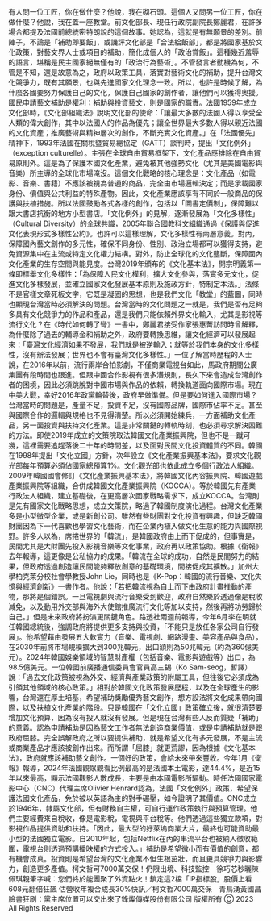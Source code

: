 有人問一位工匠，你在做什麼？他說，我在砌石頭。這個人又問另一位工匠，你在做什麼？他說，我在蓋一座教堂。前文化部長、現任行政院副院長鄭麗君，在許多場合都提及法國前總統密特朗說的這個故事。她認為，這就是有無願景的差別。前陣子，不論是「補助即要飯」，或譏評文化部是「合法給飯部」，都是將國家基於文化政策，對藝文界人士或項目的補助，簡化成個人的「政治賞飯」。這種幾近羞辱的語言，堪稱是民主國家絕無僅有的「政治行為藝術」。不管發言者動機為何，不管是不知，還是故意為之，政府以政策工具，落實對藝術文化的補助，提升台灣文化競爭力，既有其願景，也與先進國家文化理念一致。所以，也許是時候了解，為什麼各國要努力保護自己的文化，保護自己國家的創作者，讓他們可以獲得奧援。國民申請藝文補助是權利；補助與投資藝文，則是國家的職責。法國1959年成立文化部時，《文化部組織法》說明文化部的使命：「讓最大多數的法國人得以享受全人類的偉大創作，其中以法國人的作品為優先；讓全世界最大多數人得以親近法國的文化資產；推廣藝術與精神層次的創作，不斷充實文化資產。」在「法國優先」精神下，1993年法國在關稅暨貿易總協定（GATT）談判時，提出「文化例外」（exception culturelle）。主張在全球自由貿易框架下，文化產品應排除在自由貿易原則外。這是為了保護本國文化產業，避免被其他強勢文化（尤其是美國電影與音樂）所主導的全球化市場淹沒。這個文化戰略的核心理念是：文化產品（如電影、音樂、書籍）不應該被視為普通的商品，完全由市場邏輯決定；而是承載國家身份、價值與公共利益的特殊產物。因此，文化產業應該享有不同於一般商品的保護與扶植措施。所以法國鼓勵各式各樣的創作，包括以「圖書定價制」，保障難以跟大書店抗衡的地方小型書店。「文化例外」的見解，逐漸發展為「文化多樣性」（Cultural Diversity）的全球共識，2005年聯合國教科文組織通過《保護與促進文化表現形式多樣性公約》。也許可以這樣理解，文化多樣性有兩層意義。對內，保障國內藝文創作的多元性，確保不同身份、性別、政治立場都可以獲得支持，避免資源集中在主流或特定文化權力結構。對外，防止全球化的文化壟斷，保障國內文化產業的生存空間與能見度。台灣2019年頒布的《文化基本法》，開宗明義第一條即標舉文化多樣性：「為保障人民文化權利，擴大文化參與，落實多元文化，促進文化多樣發展，並確立國家文化發展基本原則及施政方針，特制定本法。」法條不是官樣文章死板文字，它既是凝固的思想，也是我們文化「教堂」的藍圖，同時也顯現台灣當時必須解決的問題。台灣當時的文化問題之一就是，我們是否有足夠多具有文化競爭力的作品和產品，還是我們只能依賴外界文化輸入，尤其是影視等流行文化？在《時代如何轉了彎》一書中，鄭麗君接受作家張惠菁訪問時曾解釋，為什麼除了過去的輔導金和補助之外，政府要轉換思維，讓文化經濟可以發展起來：「臺灣文化經濟如果不發展，我們就是被逆輸入；就等於我們本身的文化多樣性，沒有辦法發展；世界也不會有臺灣文化多樣性。」一位了解當時歷程的人士說，在2016年以前，流行兩岸合拍影劇，不僅商業電視台如此，馬政府期間公廣集團有段時間也跟進。但跟中國合作影視有很多潛規則，長久下來會造成台灣創作者的困境，因此必須跳脫對中國市場與作品的依賴，轉換軌道面向國際市場。現在中美大戰，幸好2016年政黨輪替後，政府早做準備。但是要如何進入國際市場？台灣當時的問題是，產量不足，投資不足，沒有國際品牌，國際市佔率不足。甚至與國際合作的邏輯與規格也不見得清楚。所以必須開始練兵，一方面補助文化產品，另一面投資與扶持文化產業。這是非常關鍵的轉軌時刻，也必須尋求解決困難的方法。即使2019年成立的文策院取法韓國文化產業振興院，但也不是一蹴可幾，這裡需要追趕落後二十年的時間差，以及面對民間文化投資體質的不同。韓國在1998年提出「文化立國」方針，次年設立《文化產業振興基本法》，要求文化觀光部每年預算必須佔國家總預算1%。文化觀光部也依此成立多個行政法人組織。2009年韓國國會修訂《文化產業振興基本法》，將韓國文化內容振興院、韓國遊戲產業振興院等組織，合併成韓國文化產業振興院（KOCCA）。等於韓國先有產業行政法人組織，建立基礎後，在更高層次國家戰略需求下，成立KOCCA。台灣則是先有國家文化戰略思想，成立文策院，略過了韓國制度演化過程。台灣文化產業多是小型微型企業，或是新創公司。雖然有些財團對文化投資有興趣，但缺乏韓國財團因為下一代喜歡也學習文化藝術，而在企業內植入做文化生意的能力與國際視野。許多人以為，席捲世界的「韓流」，是韓國政府由上而下促成的，但事實是，民間尤其是大財團先投入影視音樂等文化事業，政府再以政策協助。根據《衛報》去年報導，這更像是公私協力的成果。「韓流在全球的成功，自然是民間努力的結果，但政府透過創造讓民間能夠釋放創意的基礎環境，間接促成其擴散。」加州大學柏克萊分校社會學教授John Lie，同時也是《K-Pop：韓國的流行音樂、文化失憶與經濟創新》一書作者。他說：「若把韓流視為自上而下由政府計畫推動的產物，那將是個錯誤。一旦電視劇與流行音樂受到歡迎，政府自然樂於透過像是稅收減免，以及動用外交部與海外大使館推廣流行文化等加以支持，然後再將功勞歸於自己。」但是未來政府將扮演更關鍵角色。路透社兩週前報導，今年6月李在明就任韓國總統後，強調政府將提供更多支持與投資，「不能只是放任各家公司自行發展」。他希望藉由發展五大軟實力（音樂、電視劇、網路漫畫、美容產品與食品），在2030年前將市場規模擴大到300兆韓元，出口額則為50兆韓元（約為360億美元）。2024年韓國娛樂領域的智慧財產權（包括音樂、電影與遊戲等）出口，為98.5億美元。一位韓國前廣播通信委員會官員高三錫（Ko Sam-seog，暫譯）說：「過去文化政策被視為外交、經濟與產業政策的附屬工具，但往後它必須成為引領其他領域的核心政策。」相對於韓國文化政策發展歷程，以及在全球產生的影響，台灣還在厚土培基，希望補助獎勵優秀藝文創作，想方設法將文化成果帶向國際，以及扶植文化產業的階段。只是韓國在「文化立國」政策確立後，就很清楚要增加文化預算，因為沒有投入就沒有發展。但是現在台灣有些人反而質疑「補助」的意義。認為申請補助是因為藝文工作者無法創造商業價值，或是申請補助就是跟政府屈膝。完全誤解政府之所以要提供補助，就是希望文化有多元發展，不是主流或商業產品才應該被創作出來。而所謂「屈膝」就更荒謬，因為根據《文化基本法》，政府就應該補助藝文創作。一個好的政策，會給未來帶來豐收。今年1月《衛報》報導，2024年法國觀眾觀看比例最高的是法國本土電影，達44.4%，是近15年以來最高，顯示法國觀影人數成長，主要是由本國電影所驅動。時任法國國家電影中心（CNC）代理主席Olivier Henrard認為，法國「文化例外」政策，希望保護法國文化產品，免於被以英語為主的對手碾壓，如今證明了其價值。CNC成立於1946年，隸屬文化部，但有財務自主權，可自行運作政策執行與預算管理。他們主要經費來自稅收，像是電影稅，電視與平台稅等。他們透過這些獨立款項，對影視作品提供資助和扶持。「因此，最大型的好萊塢商業大片，最終也可能資助最小型的法國獨立電影。自2010年起，包括Netflix在內的串流平台也被納入徵收範圍，電視台則透過預購播映權的方式投入。」補助是希望微小而有價值的創意，都有機會成真。投資則是希望台灣的文化產業不但生根茁壯，而且更具競爭力與影響力，創造更多產值。柯文哲可7000萬交保！仍限出境、科技監控　徐巧芯秒曬陳佩琪親筆字喊：您們終於能團聚了外資點火！鎖定這2檔「IP指標股」股價上看608元翻倍狂飆  估營收年複合成長30%快訊／柯文哲7000萬交保　青鳥湧黃國昌臉書狂刷：黨主席位置可以交出來了鋒燦傳媒股份有限公司 版權所有 Ⓒ 2023 All Rights Reserved